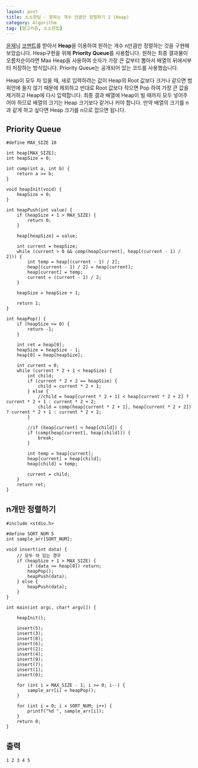 ```yaml
---
layout: post
title: 소소한팁 - 원하는 개수 만큼만 정렬하기 2 (Heap)
category: Algorithm
tag: [알고리즘, 소소한팁]
---
```


[윤재](https://github.com/paryoja)님 [코멘트](http://disq.us/p/27eutbz)를 받아서 **Heap**을 이용하여 원하는 개수 n만큼만 정렬하는 것을 구현해보았습니다. Heap구현을 위해 **Priority Queue**를 사용합니다. 원하는 최종 결과물이 오름차순이라면 Max Heap을 사용하여 숫자가 가장 큰 값부터 뽑아서 배열의 뒤에서부터 저장하는 방식입니다. Priority Queue는 공개되어 있는 코드를 사용했습니다. 

<div class="message">
Heap이 모두 차 있을 때, 새로 입력하려는 값이 Heap의 Root 값보다 크거나 같으면 범위안에 들지 않기 때문에 제외하고 반대로 Root 값보다 작으면 Pop 하여 가장 큰 값을 제거하고 Heap에 다시 입력합니다. 최종 결과 배열에 Heap이 빌 때까지 모두 넣어주어야 하므로 배열의 크기는 Heap 크기보다 같거나 커야 합니다. 만약 배열의 크기를 n과 같게 하고 싶다면 Heap 크기를 n으로 잡으면 됩니다.
</div>

## Priority Queue
```
#define MAX_SIZE 10

int heap[MAX_SIZE];
int heapSize = 0;

int comp(int a, int b) {
	return a >= b;
}

void heapInit(void) {
	heapSize = 0;
}

int heapPush(int value) {
	if (heapSize + 1 > MAX_SIZE) {
		return 0;
	}

	heap[heapSize] = value;

	int current = heapSize;
	while (current > 0 && comp(heap[current], heap[(current - 1) / 2])) {
		int temp = heap[(current - 1) / 2];
		heap[(current - 1) / 2] = heap[current];
		heap[current] = temp;
		current = (current - 1) / 2;
	}

	heapSize = heapSize + 1;

	return 1;
}

int heapPop() {
	if (heapSize <= 0) {
		return -1;
	}

	int ret = heap[0];
	heapSize = heapSize - 1;
	heap[0] = heap[heapSize];

	int current = 0;
	while (current * 2 + 1 < heapSize) {
		int child;
		if (current * 2 + 2 == heapSize) {
			child = current * 2 + 1;
		} else {
			//child = heap[current * 2 + 1] < heap[current * 2 + 2] ? current * 2 + 1 : current * 2 + 2;
			child = comp(heap[current * 2 + 1], heap[current * 2 + 2]) ? current * 2 + 1 : current * 2 + 2;
		}

		//if (heap[current] < heap[child]) {
		if (comp(heap[current], heap[child])) {
			break;
		}

		int temp = heap[current];
		heap[current] = heap[child];
		heap[child] = temp;

		current = child;
	}
	return ret;
}
```

## n개만 정렬하기
```
#include <stdio.h>

#define SORT_NUM 5
int sample_arr[SORT_NUM];

void insert(int data) {
	// 모두 차 있는 경우
	if (heapSize + 1 > MAX_SIZE) {
		if (data >= heap[0]) return;
		heapPop();
		heapPush(data);
	} else {
		heapPush(data);
	}
}

int main(int argc, char* argv[]) {
	
	heapInit();

	insert(5);
	insert(3);
	insert(8);
	insert(6);
	insert(2);
	insert(4);
	insert(9);
	insert(7);
	insert(1);
	insert(0);

	for (int i = MAX_SIZE - 1; i >= 0; i--) {
		sample_arr[i] = heapPop();
	}

	for (int i = 0; i < SORT_NUM; i++) {
		printf("%d ", sample_arr[i]);
	}
	return 0;
}

```

## 출력
```
1 2 3 4 5
```